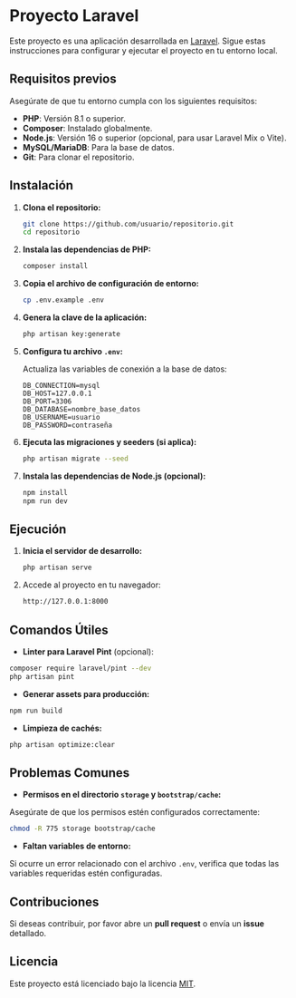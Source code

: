 # Proyecto Laravel

Este proyecto es una aplicación desarrollada en [Laravel](https://laravel.com). Sigue estas instrucciones para configurar y ejecutar el proyecto en tu entorno local.

## Requisitos previos

Asegúrate de que tu entorno cumpla con los siguientes requisitos:

- **PHP**: Versión 8.1 o superior.
- **Composer**: Instalado globalmente.
- **Node.js**: Versión 16 o superior (opcional, para usar Laravel Mix o Vite).
- **MySQL/MariaDB**: Para la base de datos.
- **Git**: Para clonar el repositorio.

## Instalación

1. **Clona el repositorio:**

   ```bash
   git clone https://github.com/usuario/repositorio.git
   cd repositorio
   ```

2. **Instala las dependencias de PHP:**

   ```bash
   composer install
   ```

3. **Copia el archivo de configuración de entorno:**

   ```bash
   cp .env.example .env
   ```

4. **Genera la clave de la aplicación:**

   ```bash
   php artisan key:generate
   ```

5. **Configura tu archivo `.env`:**

   Actualiza las variables de conexión a la base de datos:

   ```env
   DB_CONNECTION=mysql
   DB_HOST=127.0.0.1
   DB_PORT=3306
   DB_DATABASE=nombre_base_datos
   DB_USERNAME=usuario
   DB_PASSWORD=contraseña
   ```

6. **Ejecuta las migraciones y seeders (si aplica):**

   ```bash
   php artisan migrate --seed
   ```

7. **Instala las dependencias de Node.js (opcional):**

   ```bash
   npm install
   npm run dev
   ```

## Ejecución

1. **Inicia el servidor de desarrollo:**

   ```bash
   php artisan serve
   ```

2. Accede al proyecto en tu navegador:
    ```bash
    http://127.0.0.1:8000
    ```

## Comandos Útiles

- **Linter para Laravel Pint** (opcional):

```bash
composer require laravel/pint --dev
php artisan pint
```

- **Generar assets para producción:**

```bash
npm run build
```

- **Limpieza de cachés:**

```bash
php artisan optimize:clear
```

## Problemas Comunes

- **Permisos en el directorio `storage` y `bootstrap/cache`:**

Asegúrate de que los permisos estén configurados correctamente:

```bash
chmod -R 775 storage bootstrap/cache
```

- **Faltan variables de entorno:**

Si ocurre un error relacionado con el archivo `.env`, verifica que todas las variables requeridas estén configuradas.

## Contribuciones

Si deseas contribuir, por favor abre un **pull request** o envía un **issue** detallado.

## Licencia

Este proyecto está licenciado bajo la licencia [MIT](https://opensource.org/licenses/MIT).
